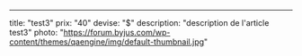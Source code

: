 ---
title: "test3"
prix: "40"
devise: "$"
description: "description de l'article test3"
photo: "https://forum.byjus.com/wp-content/themes/qaengine/img/default-thumbnail.jpg"
